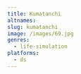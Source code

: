 ```yaml
---
title: Kumatanchi
altnames:
slug: kumatanchi
image: /images/69.jpg
genres:
  - life-simulation
platforms:
  - ds
---
```


